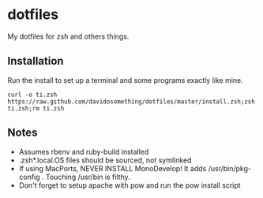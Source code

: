 dotfiles
========

My dotfiles for zsh and others things.

Installation
------------

Run the install to set up a terminal and some programs exactly like mine.

```
curl -o ti.zsh https://raw.github.com/davidosomething/dotfiles/master/install.zsh;zsh ti.zsh;rm ti.zsh
```

Notes
-----

* Assumes rbenv and ruby-build installed
* .zsh*.local.OS files should be sourced, not symlinked
* If using MacPorts, NEVER INSTALL MonoDevelop! It adds /usr/bin/pkg-config .
Touching /usr/bin is filthy.
* Don't forget to setup apache with pow and run the pow install script
